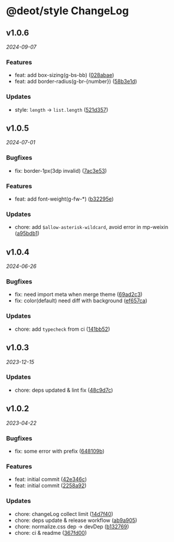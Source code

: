 # @deot/style ChangeLog

## v1.0.6

_2024-09-07_

### Features

- feat: add box-sizing(g-bs-bb) ([028abae](https://github.com/deot/sass/commit/028abae16fd3ed06846d36a2bf503cf33f889289))
- feat: add border-radius(g-br-{number}) ([58b3e1d](https://github.com/deot/sass/commit/58b3e1dd1290a879a8ec0feed2d488028f1c8a4a))

### Updates

- style: `length` -> `list.length` ([521d357](https://github.com/deot/sass/commit/521d35726f7dae4dd33d4fd5617f3eef8c867f15))

## v1.0.5

_2024-07-01_

### Bugfixes

- fix: border-1px(3dp invalid) ([7ac3e53](https://github.com/deot/sass/commit/7ac3e538c79af664c6ad06a156a238ca7453c915))

### Features

- feat: add font-weight(g-fw-*) ([b32295e](https://github.com/deot/sass/commit/b32295ed28b27e0b7de96b72db18491e1dc3e472))

### Updates

- chore: add `$allow-asterisk-wildcard`, avoid error in mp-weixin ([a95bdb1](https://github.com/deot/sass/commit/a95bdb1c8269ede70576a4a96a7cd076bd2d948d))

## v1.0.4

_2024-06-26_

### Bugfixes

- fix: need import meta when merge theme ([69ad2c3](https://github.com/deot/sass/commit/69ad2c38481fcf513ed010bb4bc6f94f815b98a3))
- fix: color(default) need diff with background ([ef657ca](https://github.com/deot/sass/commit/ef657ca30fbc2bd6dd95ad23aa0dce6beb2c02f6))

### Updates

- chore: add `typecheck` from ci ([141bb52](https://github.com/deot/sass/commit/141bb5237f77213835d55d8a4402fc97ac6a368a))

## v1.0.3

_2023-12-15_

### Updates

- chore: deps updated & lint fix ([48c9d7c](https://github.com/deot/sass/commit/48c9d7c4222e9ff8b81b051cdd58ca9692e9dd7f))

## v1.0.2

_2023-04-22_

### Bugfixes

- fix: some error with prefix ([648109b](https://github.com/deot/style/commit/648109bc30a9281c52be89ef1a554e5caafd575b))

### Features

- feat: initial commit ([42e346c](https://github.com/deot/style/commit/42e346c7b7f6841b1cfbdd9df66e375d09b166ca))
- feat: initial commit ([2258a92](https://github.com/deot/style/commit/2258a92e362c19f9c0491212c6afe8b35c5e3fd5))

### Updates

- chore: changeLog collect limit ([14d7f40](https://github.com/deot/style/commit/14d7f404b104257551769b34df3001dc785272b0))
- chore: deps update & release workflow ([ab9a905](https://github.com/deot/style/commit/ab9a905dc91d3bf729df1b2e8901753e30fff0d3))
- chore: normalize.css dep -> devDep ([b132769](https://github.com/deot/style/commit/b1327698ab65a03cdc08df2aad601fffadacd3e7))
- chore: ci & readme ([367fd00](https://github.com/deot/style/commit/367fd006b184b0155327782fb3722e0e827b1d4a))

<!--
## [1.0.0](2023-03-22)

### Bug Fixes / Features / Code Refactoring / Performance Improvements / BREAKING CHANGES / ...

- ...
- ...
- ...
!-->
